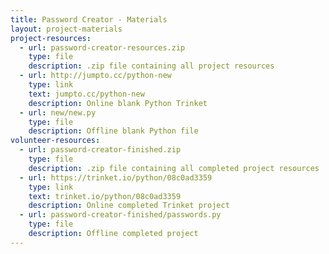 ```yaml
---
title: Password Creator - Materials
layout: project-materials
project-resources:     
  - url: password-creator-resources.zip
    type: file
    description: .zip file containing all project resources
  - url: http://jumpto.cc/python-new
    type: link
    text: jumpto.cc/python-new
    description: Online blank Python Trinket
  - url: new/new.py
    type: file
    description: Offline blank Python file
volunteer-resources:
  - url: password-creator-finished.zip
    type: file
    description: .zip file containing all completed project resources
  - url: https://trinket.io/python/08c0ad3359
    type: link
    text: trinket.io/python/08c0ad3359
    description: Online completed Trinket project
  - url: password-creator-finished/passwords.py
    type: file
    description: Offline completed project
---
```

